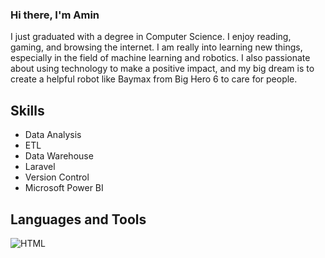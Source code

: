 ### Hi there, I'm Amin

I just graduated with a degree in Computer Science. I enjoy reading, gaming, and browsing the internet. I am really into learning new things, especially in the field of machine learning and robotics. I also passionate about using technology to make a positive impact, and my big dream is to create a helpful robot like Baymax from Big Hero 6 to care for people.

## Skills
- Data Analysis
- ETL
- Data Warehouse
- Laravel
- Version Control
- Microsoft Power BI

## Languages and Tools
<img alt="HTML" src="https://img.shields.io/badge/-HTML5-000000?style=flat-square&logo=react&logoColor=white" />


<!--
**zekth13/zekth13** is a ✨ _special_ ✨ repository because its `README.md` (this file) appears on your GitHub profile.

Here are some ideas to get you started:

- 🔭 I’m currently working on ...
- 🌱 I’m currently learning ...
- 👯 I’m looking to collaborate on ...
- 🤔 I’m looking for help with ...
- 💬 Ask me about ...
- 📫 How to reach me: ...
- 😄 Pronouns: ...
- ⚡ Fun fact: ...
-->
